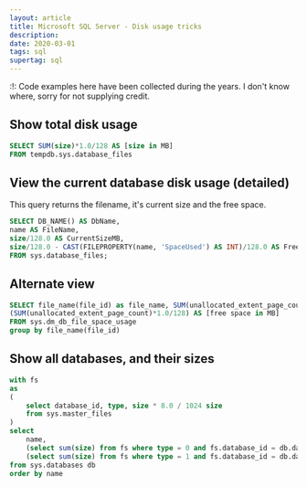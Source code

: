 ```yaml
---
layout: article
title: Microsoft SQL Server - Disk usage tricks
description:
date: 2020-03-01
tags: sql
supertag: sql
---
```


:!: Code examples here have been collected during the years. I don't know where, sorry for not supplying credit.

## Show total disk usage

```SQL
SELECT SUM(size)*1.0/128 AS [size in MB]
FROM tempdb.sys.database_files
```

## View the current database disk usage (detailed)

This query returns the filename, it's current size and the free space.

```SQL
SELECT DB_NAME() AS DbName,
name AS FileName,
size/128.0 AS CurrentSizeMB,
size/128.0 - CAST(FILEPROPERTY(name, 'SpaceUsed') AS INT)/128.0 AS FreeSpaceMB
FROM sys.database_files;
```

## Alternate view

```SQL
SELECT file_name(file_id) as file_name, SUM(unallocated_extent_page_count) AS [free pages],
(SUM(unallocated_extent_page_count)*1.0/128) AS [free space in MB]
FROM sys.dm_db_file_space_usage
group by file_name(file_id)
```

## Show all databases, and their sizes

```SQL
with fs
as
(
    select database_id, type, size * 8.0 / 1024 size
    from sys.master_files
)
select
    name,
    (select sum(size) from fs where type = 0 and fs.database_id = db.database_id) DataFileSizeMB,
    (select sum(size) from fs where type = 1 and fs.database_id = db.database_id) LogFileSizeMB
from sys.databases db
order by name
```
